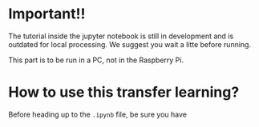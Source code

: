 # Important!!

The tutorial inside the jupyter notebook is still in development and is outdated for local processing. We suggest you wait a litte before running.

This part is to be run in a PC, not in the Raspberry Pi.

# How to use this transfer learning?

Before heading up to the `.ipynb` file, be sure you have 